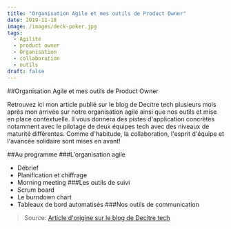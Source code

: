 ```yaml
---
title: "Organisation Agile et mes outils de Product Owner"
date: 2019-11-18
image: /images/deck-poker.jpg
tags:
  - Agilité
  - product owner
  - Organisation
  - collaboration
  - outils
draft: false
---
```


##Organisation Agile et mes outils de Product Owner

Retrouvez ici mon article publié sur le blog de Decitre tech plusieurs mois après mon arrivée sur notre organisation agile ainsi que nos outils et mise en place contextuelle.
Il vous donnera des pistes d'application concrètes notamment avec le pilotage de deux équipes tech avec des niveaux de maturité différentes. 
Comme d'habitude, la collaboration, l'esprit d'équipe et l'avancée solidaire sont mises en avant!

##Au programme
###L'organisation agile
- Débrief
- Planification et chiffrage
- Morning meeting
###Les outils de suivi
- Scrum board
- Le burndown chart
- Tableaux de bord automatisés
###Nos outils de communication

> Source: [Article d'origine sur le blog de Decitre tech](https://tech.decitre.fr/posts/notre-organisation-agile-et-mes-outils-de-product-owner)
